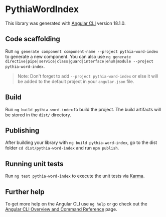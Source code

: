 # PythiaWordIndex

This library was generated with [Angular CLI](https://github.com/angular/angular-cli) version 18.1.0.

## Code scaffolding

Run `ng generate component component-name --project pythia-word-index` to generate a new component. You can also use `ng generate directive|pipe|service|class|guard|interface|enum|module --project pythia-word-index`.
> Note: Don't forget to add `--project pythia-word-index` or else it will be added to the default project in your `angular.json` file. 

## Build

Run `ng build pythia-word-index` to build the project. The build artifacts will be stored in the `dist/` directory.

## Publishing

After building your library with `ng build pythia-word-index`, go to the dist folder `cd dist/pythia-word-index` and run `npm publish`.

## Running unit tests

Run `ng test pythia-word-index` to execute the unit tests via [Karma](https://karma-runner.github.io).

## Further help

To get more help on the Angular CLI use `ng help` or go check out the [Angular CLI Overview and Command Reference](https://angular.dev/tools/cli) page.

